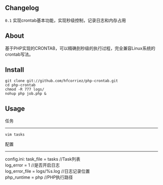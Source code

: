 ## Changelog

`0.1` 实现crontab基本功能，实现秒级控制，记录日志和内存占用

## About

基于PHP实现的CRONTAB，可以精确到秒级的执行过程，完全兼容Linux系统的crontab写法。

## Install

    git clone git://github.com/hfcorriez/php-crontab.git   
    cd php-crontab   
    chmod -R 777 logs/   
    nohup php job.php &

## Usage

任务
____
    vim tasks

配置
____
config.ini: 
    task_file = tasks               //Task列表   
    log_error = 1                   //是否开启日志   
    log_error_file = logs/%s.log    //日志记录位置   
    php_runtime = php               //PHP执行路径